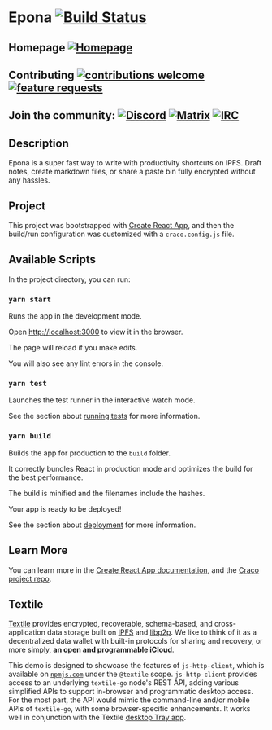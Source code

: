 # Epona [![Build Status](https://travis-ci.org/GetEpona/Epona-js.svg?branch=master)](https://travis-ci.org/GetEpona/Epona-js)
## Homepage [![Homepage](https://img.shields.io/badge/homepage-www-brightgreen.svg?style=flat)](http://getepona.com)
## Contributing [![contributions welcome](https://img.shields.io/badge/contributions-welcome-brightgreen.svg?style=flat)](https://github.com/GetEpona/Epona-js/issues)[![feature requests](https://img.shields.io/badge/feature-requests-blue.svg?style=flat)](https://github.com/GetEpona/Epona-js/issues)
## Join the community: [![Discord](https://img.shields.io/badge/Chat-Discord-purple.svg?style=flat)](https://discord.gg/DrPFqa2) [![Matrix](https://img.shields.io/badge/Chat-Matrix%20&%20Riot-blue.svg?style=flat)](https://riot.im/app/#/room/#epona:getepona.com) [![IRC](https://img.shields.io/badge/freenode-%23epona-brightgreen.svg?style=flat)](https://mirc.com)

## Description
Epona is a super fast way to write with productivity shortcuts on IPFS. Draft notes, create markdown files, or share a paste bin fully encrypted without any hassles.

## Project
This project was bootstrapped with [Create React App](https://github.com/facebook/create-react-app), and then the build/run configuration was customized with a `craco.config.js` file.

## Available Scripts
In the project directory, you can run:

### `yarn start`
Runs the app in the development mode.

Open [http://localhost:3000](http://localhost:3000) to view it in the browser.

The page will reload if you make edits.

You will also see any lint errors in the console.

### `yarn test`
Launches the test runner in the interactive watch mode.

See the section about [running tests](https://facebook.github.io/create-react-app/docs/running-tests) for more information.

### `yarn build`
Builds the app for production to the `build` folder.

It correctly bundles React in production mode and optimizes the build for the best performance.

The build is minified and the filenames include the hashes.

Your app is ready to be deployed!

See the section about [deployment](https://facebook.github.io/create-react-app/docs/deployment) for more information.

## Learn More
You can learn more in the [Create React App documentation](https://facebook.github.io/create-react-app/docs/getting-started), and the [Craco project repo](https://github.com/sharegate/craco).

## Textile
[Textile](https://www.textile.io) provides encrypted, recoverable, schema-based, and cross-application data storage built on [IPFS](https://github.com/ipfs) and [libp2p](https://github.com/libp2p). We like to think of it as a decentralized data wallet with built-in protocols for sharing and recovery, or more simply, **an open and programmable iCloud**.

This demo is designed to showcase the features of `js-http-client`, which is available on [`npmjs.com`](https://www.npmjs.com/package/@textileio/js-http-client) under the `@textile` scope. `js-http-client` provides access to an underlying `textile-go` node's REST API, adding various simplified APIs to support in-browser and programmatic desktop access. For the most part, the API would mimic the command-line and/or mobile APIs of `textile-go`, with some browser-specific enhancements. It works well in conjunction with the Textile [desktop Tray app](https://github.com/textileio/go-textile#tray-app).
